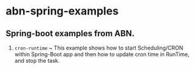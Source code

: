 # abn-spring-examples

## Spring-boot examples from ABN.

1. `cron-runtime` ~ This example shows how to start Scheduling/CRON within Spring-Boot app and then how to update cron
   time in RunTime, and stop the task.
